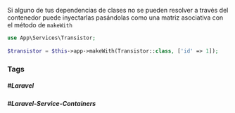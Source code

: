 Si alguno de tus dependencias de clases no se pueden resolver a través del contenedor  puede inyectarlas pasándolas como una matriz asociativa con el método de `makeWith`

```php
use App\Services\Transistor;
 
$transistor = $this->app->makeWith(Transistor::class, ['id' => 1]);
```
### Tags
##### #Laravel 
##### #Laravel-Service-Containers